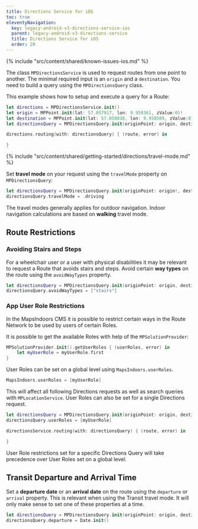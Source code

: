 ```yaml
---
title: Directions Service for iOS
toc: true
eleventyNavigation:
  key: legacy-android-v3-directions-service-ios
  parent: legacy-android-v3-directions-service
  title: Directions Service for iOS
  order: 20
---
```


<!-- Known Issues -->
{% include "src/content/shared/known-issues-ios.md" %}

The class `MPDirectionsService` is used to request routes from one point to another. The minimal required input is an `origin` and a `destination`. You need to build a query using the `MPDirectionsQuery` class.

This example shows how to setup and execute a query for a Route:

```swift
let directions = MPDirectionsService.init()
let origin = MPPoint.init(lat: 57.057917, lon: 9.950361, zValue:0)!
let destination = MPPoint.init(lat: 57.058038, lon: 9.950509, zValue:0)!
let directionsQuery = MPDirectionsQuery.init(originPoint: origin, destination: destination)

directions.routing(with: directionsQuery) { (route, error) in

}
```

<!-- Travel-mode -->
{% include "src/content/shared/getting-started/directions/travel-mode.md" %}

Set **travel mode** on your request using the `travelMode` property on `MPDirectionsQuery`:

```swift
let directionsQuery = MPDirectionsQuery.init(originPoint: origin!, destination: destination!)
directionsQuery.travelMode = .driving
```

The travel modes generally applies for outdoor navigation. Indoor navigation calculations are based on **walking** travel mode.

## Route Restrictions

### Avoiding Stairs and Steps

For a wheelchair user or a user with physical disabilities it may be relevant to request a Route that avoids stairs and steps. Avoid certain **way types** on the route using the `avoidWayTypes` property.

```swift
let directionsQuery = MPDirectionsQuery.init(originPoint: origin, destination: destination)
directionsQuery.avoidWayTypes = ["stairs"]
```

### App User Role Restrictions

In the MapsIndoors CMS it is possible to restrict certain ways in the Route Network to be used by users of certain Roles.

It is possible to get the available Roles with help of the `MPSolutionProvider`:

```swift
MPSolutionProvider.init().getUserRoles { (userRoles, error) in
    let myUserRole = myUserRole.first
}
```

User Roles can be set on a global level using `MapsIndoors.userRoles`.

```swift
MapsIndoors.userRoles = [myUserRole]
```

This will affect all following Directions requests as well as search queries with `MPLocationService`. User Roles can also be set for a single Directions request.

```swift
let directionsQuery = MPDirectionsQuery.init(originPoint: origin, destination: destination)
directionsQuery.userRoles = [myUserRole]

directionsService.routing(with: directionsQuery) { (route, error) in

}
```

User Role restrictions set for a specific Directions Query will take precedence over User Roles set on a global level.

## Transit Departure and Arrival Time

Set a **departure date** or an **arrival date** on the route using the `departure` or `arrival` property. This is relevant when using the Transit travel mode. It will only make sense to set one of these properties at a time.

```swift
let directionsQuery = MPDirectionsQuery.init(originPoint: origin, destination: destination)
directionsQuery.departure = Date.init()
```
